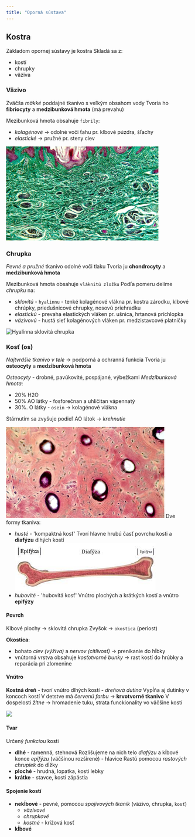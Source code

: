 ```yaml
---
title: "Oporná sústava"
---
```


## Kostra
Základom opornej sústavy je kostra
Skladá sa z:
- kostí
- chrupky
- väziva

### Väzivo
Zväčša *mäkké* poddajné tkanivo s veľkým obsahom vody
Tvoria ho **fibriocyty** a **medzibunková hmota** (má prevahu)

Mezibunková hmota obsahuje `fibrily`:
- *kolagénové* -> odolné voči ťahu
pr. klbové púzdra, šľachy
- *elastické* -> pružné
pr. steny ciev

![Kolagénové vlákna väzivo](attachments/kolagénové-vlákna-väzivo.png)

### Chrupka
*Pevné a pružné* tkanivo odolné voči tlaku
Tvoria ju **chondrocyty** a **medzibunková hmota**

Mezibunková hmota obsahuje `vláknitú zložku`
Podľa pomeru delíme *chrupku* na:
- *sklovitú* - `hyalinnu` - tenké kolagénové vlákna
pr. kostra zárodku, klbové chrúpky, priedušnicové chrupky, nosovú priehradku
- *elastickú* - prevaha elastických vláken
pr. ušnica, hrtanová príchlopka
- *väzivovú* - hustá sieť kolagénových vláken
pr. medzistavcové platničky

![Hyalínna sklovitá chrupka](attachments/hyalínna-chrupka.png)

### Kosť (os)
*Najtvrdšie tkanivo v tele* -> podporná a ochranná funkcia
Tvoria ju **osteocyty** a **medzibunková hmota**

*Osteocyty* - drobné, pavúkovité, pospájané, výbežkami
*Medzibunková hmota*:
- 20% H2O
- 50% AO látky - fosforečnan a uhličitan vápennatý
- 30%. O látky - `osein` -> kolagénové vlákna

Stárnutím sa zvyšuje podieľ AO látok -> *krehnutie*

![Kosť pod mikroskopom - čierne tyčinky = osteocyty](attachments/štuktúra-kosť-mikroskop.png)
Dve formy tkaniva:
- *husté* - 'kompaktná kosť'
Tvorí hlavne hrubú časť povrchu kosti a **diafýzu** dlhých kostí
![](attachments/časti-kosti.png)
- *hubovité* - 'hubovitá kosť' 
Vnútro plochých a krátkých kostí a vnútro **epifýzy**

#### Povrch
Klbové plochy -> sklovitá chrupka
Zvyšok -> `okostica` (periost)

**Okostica**:
- bohato *ciev (výživa)* a *nervov (citlivosť)* -> prenikanie do hĺbky
- vnútorná vrstva obsahuje *kosťotvorné bunky* -> rast kostí do hrúbky a reparácia pri zlomenine

#### Vnútro
**Kostná dreň** - tvorí vnútro dlhých kostí - *dreňová dutina*
Vypĺňa aj dutinky v koncoch kostí
V detstve má *červenú farbu* -> **krvotvorné tkanivo**
V dospelosti *žltne* -> hromadenie tuku, strata funckionality vo väčšine kostí

![](attachments/vnútro-kosti.png)

#### Tvar
Určený *funkciou* kosti

- **dlhé** - ramenná, stehnová
Rozlišujeme na nich telo *diafýzu* a kĺbové konce *epifýzu* (väčšinou rozšírené) - hlavice
Rastú pomocou *rastových chrupiek* do dĺžky
- **ploché** - hrudná, lopatka, kosti lebky
- **krátke** - stavce, kosti zápästia

#### Spojenie kostí

- **nekĺbové** - pevné, pomocou *spojivových tkaník* (väzivo, chrupka, `kosť`)
	- *väzivové*
	- *chrupkové*
	- *kostné* - krížová kosť
- **kĺbové**